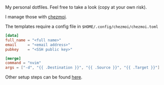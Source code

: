 My personal dotfiles. Feel free to take a look (copy at your own risk).

I manage those with [chezmoi](https://github.com/twpayne/chezmoi).

The templates require a config file in `$HOME/.config/chezmoi/chezmoi.toml`
```toml
[data]
full_name = "<full name>"
email     = "<email address>"
pubkey    = "<SSH public key>"

[merge]
command = "nvim"
args = ["-d", "{{ .Destination }}", "{{ .Source }}", "{{ .Target }}"]
```

Other setup steps can be found [here](setup.md).
